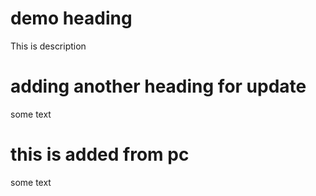 # demo heading
This is description
# adding another heading for update 
some text
# this is added from pc
some text